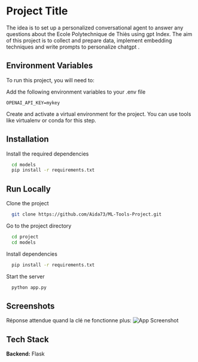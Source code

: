 
# Project Title

The idea is to set up a personalized conversational agent to answer any questions about the Ecole Polytechnique de Thiès using gpt Index.
The aim of this project is to collect and prepare data, implement embedding techniques and write prompts to personalize chatgpt .


## Environment Variables

To run this project, you will need to:

Add the following environment variables to your .env file

`OPENAI_API_KEY=mykey`

Create and activate a virtual environment for the project. You can use tools like virtualenv or conda for this step.








## Installation

Install the required dependencies

```bash
  cd models
  pip install -r requirements.txt
```
    
## Run Locally

Clone the project

```bash
  git clone https://github.com/Aida73/ML-Tools-Project.git
```

Go to the project directory

```bash
  cd project
  cd models
```

Install dependencies

```bash
  pip install -r requirements.txt
```

Start the server

```bash
  python app.py
```


## Screenshots
Réponse attendue quand la clé ne fonctionne plus:
![App Screenshot](../screenshots/keyBlocked.png?raw=true)


## Tech Stack

**Backend:** Flask

